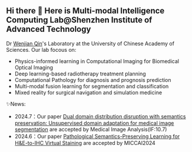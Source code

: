 ## Hi there 👋 Here is Multi-modal Intelligence Computing Lab@Shenzhen Institute of Advanced Technology

Dr [Wenjian Qin](https://scholar.google.com/citations?user=QulpzUAAAAAJ&hl=en#)'s  Laboratory at the University of Chinese Academy of Sciences.
Our lab focous on:
 - Physics-informed learning in Computational Imaging for Biomedical Optical Imaging
 - Deep learning-based radiotherapy treatment planning
 - Computational Pathology for diagnosis and prognosis prediction
 - Multi-modal fusion learning for segmentation and classification
 - Mixed reality for surgical navigation and simulation medicine

✨News:
  - 2024.7：Our paper [Dual domain distribution disruption with semantics preservation: Unsupervised domain adaptation for medical image segmentation](https://www.sciencedirect.com/science/article/abs/pii/S1361841524002007) are accepted by Medical Image Analysis(IF:10.7)
  - 2024.6：Our paper [Pathological Semantics-Preserving Learning for H&E-to-IHC Virtual Staining](https://arxiv.org/abs/2407.03655) are accepted by MICCAI2024

<!--
**MIXAILAB/MIXAILAB** is a ✨ _special_ ✨ repository because its `README.md` (this file) appears on your GitHub profile.

Here are some ideas to get you started:

- 🔭 I’m currently working on ...
- 🌱 I’m currently learning ...
- 👯 I’m looking to collaborate on ...
- 🤔 I’m looking for help with ...
- 💬 Ask me about ...
- 📫 How to reach me: ...
- 😄 Pronouns: ...
- ⚡ Fun fact: ...
-->
